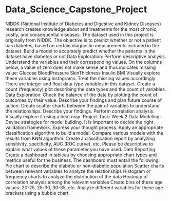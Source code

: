 # Data_Science_Capstone_Project

NIDDK (National Institute of Diabetes and Digestive and Kidney Diseases) research creates knowledge about and treatments for the most chronic, costly, and consequential diseases.
The dataset used in this project is originally from NIDDK. The objective is to predict whether or not a patient has diabetes, based on certain diagnostic measurements included in the dataset.
Build a model to accurately predict whether the patients in the dataset have diabetes or not
Data Exploration:
Perform descriptive analysis. Understand the variables and their corresponding values. On the columns below, a value of zero does not make sense and thus indicates missing value:
Glucose
BloodPressure
SkinThickness
Insulin
BMI
Visually explore these variables using histograms. Treat the missing values accordingly.
There are integer and float data type variables in this dataset. Create a count (frequency) plot describing the data types and the count of variables. 
Data Exploration:
Check the balance of the data by plotting the count of outcomes by their value. Describe your findings and plan future course of action.
Create scatter charts between the pair of variables to understand the relationships. Describe your findings.
Perform correlation analysis. Visually explore it using a heat map.
Project Task: Week 2
Data Modeling:
Devise strategies for model building. It is important to decide the right validation framework. Express your thought process. 
Apply an appropriate classification algorithm to build a model.
Compare various models with the results from KNN algorithm.
Create a classification report by analyzing sensitivity, specificity, AUC (ROC curve), etc.
Please be descriptive to explain what values of these parameter you have used.
 Data Reporting:
Create a dashboard in tableau by choosing appropriate chart types and metrics useful for the business. The dashboard must entail the following:
Pie chart to describe the diabetic or non-diabetic population
Scatter charts between relevant variables to analyze the relationships
Histogram or frequency charts to analyze the distribution of the data
Heatmap of correlation analysis among the relevant variables
Create bins of these age values: 20-25, 25-30, 30-35, etc. Analyze different variables for these age brackets using a bubble chart.

